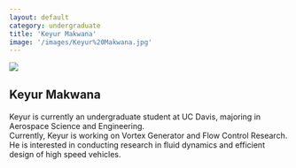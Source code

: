 ```yaml
---
layout: default
category: undergraduate
title: 'Keyur Makwana'
image: '/images/Keyur%20Makwana.jpg'
---
```


<img src="{{ page.image }}">

<h2 class="team-title">Keyur Makwana</h2>
<h4 class="team-position"></h4>
<p>Keyur is currently an undergraduate student at UC Davis, majoring in Aerospace Science and Engineering.<br/>
Currently, Keyur is working on Vortex Generator and Flow Control Research. He is interested in conducting research in fluid dynamics and efficient design of high speed vehicles.</p>
<ul class="team-member-other-info"></ul>
